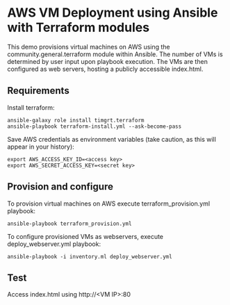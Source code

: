 # AWS VM Deployment using Ansible with Terraform modules
This demo provisions virtual machines on AWS using the community.general.terraform module within Ansible. The number of VMs is determined by user input upon playbook execution. The VMs are then configured as web servers, hosting a publicly accessible index.html.

## Requirements
Install terraform:  
```console
ansible-galaxy role install timgrt.terraform
ansible-playbook terraform-install.yml --ask-become-pass
```
Save AWS credentials as environment variables (take caution, as this will appear in your history):  
```console
export AWS_ACCESS_KEY_ID=<access key>
export AWS_SECRET_ACCESS_KEY=<secret key>
```

## Provision and configure
To provision virtual machines on AWS execute terraform_provision.yml playbook:  
```console
ansible-playbook terraform_provision.yml
```
To configure provisioned VMs as webservers, execute deploy_webserver.yml playbook:  
```console
ansible-playbook -i inventory.ml deploy_webserver.yml
```

## Test
Access index.html using http://\<VM IP\>:80